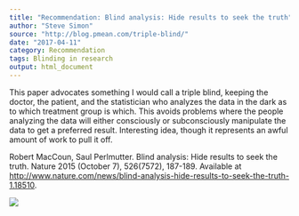 ```yaml
---
title: "Recommendation: Blind analysis: Hide results to seek the truth"
author: "Steve Simon"
source: "http://blog.pmean.com/triple-blind/"
date: "2017-04-11"
category: Recommendation
tags: Blinding in research
output: html_document
---
```


This paper advocates something I would call a triple blind, keeping the
doctor, the patient, and the statistician who analyzes the data in the
dark as to which treatment group is which. This avoids problems where
the people analyzing the data will either consciously or subconsciously
manipulate the data to get a preferred result. Interesting idea, though
it represents an awful amount of work to pull it off.

<!---More--->

Robert MacCoun, Saul Perlmutter. Blind analysis: Hide results to seek
the truth. Nature 2015 (October 7), 526(7572), 187-189. Available at
<http://www.nature.com/news/blind-analysis-hide-results-to-seek-the-truth-1.18510>.

![](../../../web/images/17/triple-blind01.png)




